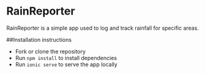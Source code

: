 # RainReporter
RainReporter is a simple app used to log and track rainfall for specific areas.

##Installation instructions
* Fork or clone the repository
* Run `npm install` to install dependencies
* Run `ionic serve` to serve the app locally